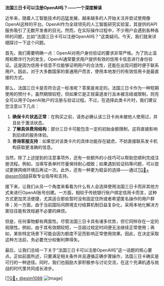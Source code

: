 **法国三日卡可以注册OpenAI吗？——一个深度解读**

近年来，随着人工智能技术的迅猛发展，越来越多的人开始关注并尝试使用像OpenAI这样的平台。OpenAI作为全球领先的人工智能研究实验室，其提供的API服务吸引了无数开发者的目光。然而，在实际操作过程中，不少用户会遇到各种各样的问题，比如“法国三日卡可以注册OpenAI吗？”这类疑问。今天，我们就来详细探讨一下这个问题。

首先，我们需要明确一点：OpenAI对用户身份验证的要求非常严格。为了防止滥用和欺诈行为的发生，OpenAI通常要求用户提供有效的信用卡信息进行身份验证。这是因为信用卡信息不仅能够证明用户的合法性，还能在出现问题时便于联系用户。因此，对于大多数国家的普通用户而言，使用本地发行的有效信用卡是最直接的方式。

那么，法国三日卡是否符合这一标准呢？答案是肯定的。法国三日卡作为一种短期使用的预付卡，虽然期限较短，但如果它是正规渠道发行且未被冻结或限制，则完全可以用于OpenAI账户的注册与验证过程。不过，在选择此类卡片时，我们建议您注意以下几点：

1. **确保卡片状态正常**：在购买之前，请务必确认该三日卡尚未被他人使用过，并且处于激活状态。
2. **了解具体费用结构**：部分三日卡可能包含一定的初始金额限制，这将直接影响到后续的服务体验。
3. **咨询客服支持**：如果您对该类卡片的具体功能存在疑虑，不妨直接联系发卡机构获取更准确的信息。

当然，除了上述提到的注意事项外，还有一些额外的小技巧可以帮助您顺利完成注册流程。例如，当填写表单时尽量保持耐心细致；如果遇到验证码等问题，可以尝试更换网络环境后再试一次。此外，还有一种更为稳妥的选择——通过[TG💪+ @esim1088](https://t.me/s/esim1088)获取专业指导和支持。

接下来，让我们从另一个角度来看看为什么有人会选择使用法国三日卡而非其他方式来进行OpenAI账号创建。一方面，相较于传统银行账户绑定信用卡而言，这种方式更加灵活便捷，尤其适合那些暂时没有固定住所或者希望匿名操作的用户群体；另一方面，由于当前国际间跨境支付结算机制日益复杂化，采用本地化解决方案往往能有效规避不必要的麻烦。

但是，任何事物都有两面性。尽管法国三日卡具有诸多优势，但它同样存在一定的局限性。例如，由于其有效期较短，一旦超过规定时间便无法继续正常使用；再如，某些特定场景下可能会因为额度不足而影响正常使用效果。因此，在决定采取这种方法前，务必要充分权衡利弊得失。

最后，让我们总结一下关于“法国三日卡可以注册OpenAI吗”这一话题的核心要点。正如前面所述，只要满足相关条件并且遵循正确步骤操作，法国三日卡确实是可行的一种途径。同时，我们也鼓励大家积极参与讨论交流，在这个充满机遇与挑战的时代里共同成长进步。

[[TG💪+ @esim1088](https://t.me/s/esim1088) ![Image](https://i.postimg.cc/4NQfJmqS/Snipaste-2025-05-13-00-14-12.png)]
